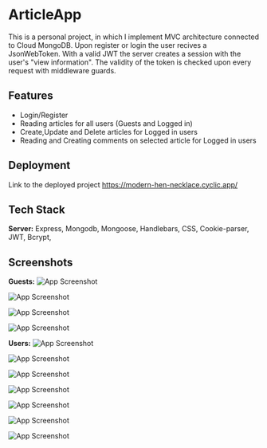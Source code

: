 
# ArticleApp

This is a personal project, in which I implement MVC architecture connected to Cloud MongoDB. Upon register or login the user recives a JsonWebToken. With a valid JWT the server creates a session with the user's "view information". The validity of the token is checked upon every request with middleware guards.


## Features

- Login/Register
- Reading articles for all users (Guests and Logged in)
- Create,Update and Delete articles for Logged in users
- Reading and Creating comments on selected article for Logged in users



## Deployment

Link to the deployed project https://modern-hen-necklace.cyclic.app/




## Tech Stack


**Server:**  Express, Mongodb, Mongoose, Handlebars, CSS, Cookie-parser, JWT, Bcrypt, 


## Screenshots
**Guests:**
![App Screenshot](https://firebasestorage.googleapis.com/v0/b/test-b53a1.appspot.com/o/homeGuest.PNG?alt=media&token=af50ff6a-aee3-4ca2-8aca-ed5211b36337)

![App Screenshot](https://firebasestorage.googleapis.com/v0/b/test-b53a1.appspot.com/o/articleGuest.PNG?alt=media&token=13d91e80-96f8-49f4-900f-2036602cbe9b)

![App Screenshot](https://firebasestorage.googleapis.com/v0/b/test-b53a1.appspot.com/o/loginGuest.PNG?alt=media&token=c4859d02-4c13-4df6-b2b7-eaaff2afc6ba)

![App Screenshot](https://firebasestorage.googleapis.com/v0/b/test-b53a1.appspot.com/o/registerGuest.PNG?alt=media&token=bf28c6c9-b287-4647-a4d5-0569014bdcd8)

**Users:**
![App Screenshot](https://firebasestorage.googleapis.com/v0/b/test-b53a1.appspot.com/o/homeUser.PNG?alt=media&token=04ecdcae-baf6-4498-b68a-8c9496d6f203)

![App Screenshot](https://firebasestorage.googleapis.com/v0/b/test-b53a1.appspot.com/o/article.PNG?alt=media&token=6bf9b19b-5a48-4f54-8e05-c9a0bb06d21a)

![App Screenshot](https://firebasestorage.googleapis.com/v0/b/test-b53a1.appspot.com/o/commentsUser.PNG?alt=media&token=992ae2fc-fd9b-46c4-b510-5aae833b0a31)

![App Screenshot](https://firebasestorage.googleapis.com/v0/b/test-b53a1.appspot.com/o/publishedUser.PNG?alt=media&token=080702e7-c812-4ee4-9ab9-570b8f03d382)

![App Screenshot](https://firebasestorage.googleapis.com/v0/b/test-b53a1.appspot.com/o/editUser.PNG?alt=media&token=88653ece-0423-4eb6-9d9f-3c5c81c156b0)

![App Screenshot](https://firebasestorage.googleapis.com/v0/b/test-b53a1.appspot.com/o/deleteUser.PNG?alt=media&token=eb91cd59-f70d-4532-a070-03cfeb0bfa15)

![App Screenshot](https://firebasestorage.googleapis.com/v0/b/test-b53a1.appspot.com/o/createUser.PNG?alt=media&token=ac43b66b-2af3-4b22-9dd1-8cd281c517e9)
